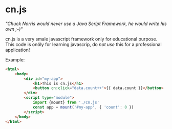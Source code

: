 # cn.js

*"Chuck Norris would never use a Java Script Framework, he would write his own ;-)"*

cn.js is a very smale javascript framework only for educational purpose. This code is onöly for learning javascrip, do *not use* this for a professional application!

Example:

```html
<html>
    <body>
        <div id="my-app">
            <h1>This is cn.js</h1>
            <button cn:click="data.count++">{{ data.count }}</button>
        </div>
        <script type="module">
            import {mount} from './cn.js'
            const app = mount('#my-app', { 'count': 0 })
        </script>
    </body>
</html>
```
